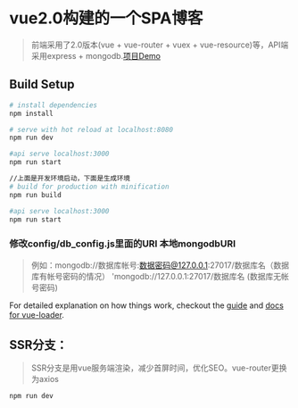 # vue2.0构建的一个SPA博客

> 前端采用了2.0版本(vue + vue-router + vuex + vue-resource)等，API端采用express + mongodb.[项目Demo](tryzf.online)

## Build Setup

``` bash
# install dependencies
npm install

# serve with hot reload at localhost:8080
npm run dev

#api serve localhost:3000
npm run start

//上面是开发环境启动，下面是生成环境
# build for production with minification
npm run build

#api serve localhost:3000
npm run start
```

### 修改config/db_config.js里面的URI 本地mongodbURI  
> 例如：mongodb://数据库帐号:数据密码@127.0.0.1:27017/数据库名（数据库有帐号密码的情况）
> 'mongodb://127.0.0.1:27017/数据库名 (数据库无帐号密码)

For detailed explanation on how things work, checkout the [guide](http://vuejs-templates.github.io/webpack/) and [docs for vue-loader](http://vuejs.github.io/vue-loader).


## SSR分支：

> SSR分支是用vue服务端渲染，减少首屏时间，优化SEO。vue-router更换为axios
``` bash
npm run dev
```
